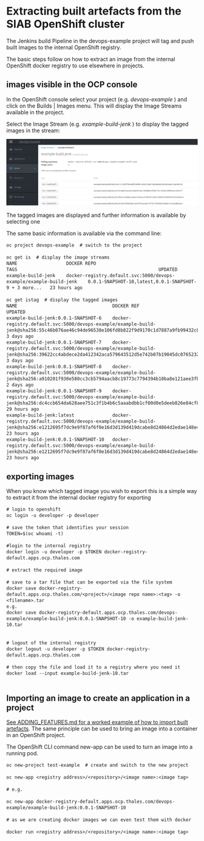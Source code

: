 # Extracting built artefacts from the SIAB OpenShift cluster


The Jenkins build Pipeline in the devops-example project will tag and push built images to the internal OpenShift registry.

The basic steps follow on how to extract an image from the internal OpenShift docker registry to use elsewhere in projects. 

## images visible in the OCP console

In the OpenShift console select your project (e.g.  _devops-example_ ) and click on the Builds | Images menu. This will display the Image Streams available in the project.

Select the Image Stream (e.g.  _example-build-jenk_ ) to display the tagged images in the stream:

![diagram](graphics/image-stream-ocp.png "OCP Images")

The tagged images are displayed and further information is available by selecting one

The same basic information is available via the command line:

```
oc project devops-example  # switch to the project

oc get is  # display the image streams
NAME                  DOCKER REPO                                                           TAGS                                                    UPDATED
example-build-jenk    docker-registry.default.svc:5000/devops-example/example-build-jenk    0.0.1-SNAPSHOT-10,latest,0.0.1-SNAPSHOT-9 + 3 more...   23 hours ago

oc get istag  # display the tagged images
NAME                                   DOCKER REF                                                                                                                                    UPDATED
example-build-jenk:0.0.1-SNAPSHOT-6    docker-registry.default.svc:5000/devops-example/example-build-jenk@sha256:55c46b076ae46c94de96538e106fd8b822f9d9170c1d7887a9fb99432c8d1877    3 days ago
example-build-jenk:0.0.1-SNAPSHOT-7    docker-registry.default.svc:5000/devops-example/example-build-jenk@sha256:39622cc4abdece2da412342aca579643512d5e742b07b19045dc07652329441a    3 days ago
example-build-jenk:0.0.1-SNAPSHOT-8    docker-registry.default.svc:5000/devops-example/example-build-jenk@sha256:a910201f930e580cc3cb5794aacb8c19773c7794394b10ba8e121aee3fb03ac4    2 days ago
example-build-jenk:0.0.1-SNAPSHOT-9    docker-registry.default.svc:5000/devops-example/example-build-jenk@sha256:dc4ccb654da628aee751c3f1b4b6c5aaabdbb1cf00d0e5deeb826e84cf8c4c5c    29 hours ago
example-build-jenk:latest              docker-registry.default.svc:5000/devops-example/example-build-jenk@sha256:e1212695f7dc9e9f87af6f0e16d3d139d419dcabe8d24864d2edae148e4b042b    23 hours ago
example-build-jenk:0.0.1-SNAPSHOT-10   docker-registry.default.svc:5000/devops-example/example-build-jenk@sha256:e1212695f7dc9e9f87af6f0e16d3d139d419dcabe8d24864d2edae148e4b042b    23 hours ago
```

## exporting images

When you know which tagged image you wish to export this is a simple way to extract it from the internal docker registry for exporting


```
# login to openshift
oc login -u developer -p developer

# save the token that identifies your session
TOKEN=$(oc whoami -t)

#login to the internal registry
docker login -u developer -p $TOKEN docker-registry-default.apps.ocp.thales.com

# extract the required image

# save to a tar file that can be exported via the file system 
docker save docker-registry-default.apps.ocp.thales.com/<project>/<image repo name>:<tag> -o <filename>.tar
e.g.
docker save docker-registry-default.apps.ocp.thales.com/devops-example/example-build-jenk:0.0.1-SNAPSHOT-10 -o example-build-jenk-10.tar


# logout of the internal registry
docker logout -u developer -p $TOKEN docker-registry-default.apps.ocp.thales.com

# then copy the file and load it to a registry where you need it
docker load --input example-build-jenk-10.tar


```

## Importing an image to create an application in a project

[See ADDING_FEATURES.md for a worked example of how to import built artefacts](ADDING_FEATURES.md). The same principle can be used to bring an image into a container in an OpenShift project.

The OpenShift CLI command new-app can be used to turn an image into a running pod.


```
oc new-project test-example  # create and switch to the new project

oc new-app <registry address>/<repository>/<image name>:<image tag>

# e.g.

oc new-app docker-registry-default.apps.ocp.thales.com/devops-example/example-build-jenk:0.0.1-SNAPSHOT-10

# as we are creating docker images we can even test them with docker

docker run <registry address>/<repository>/<image name>:<image tag> 

```


